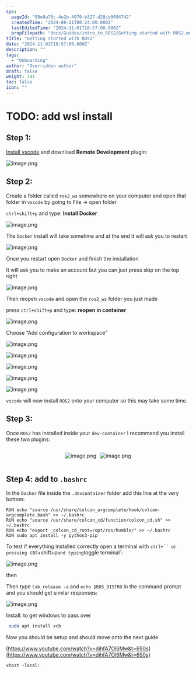 ```yaml
---
sys:
  pageId: "89e0a78c-4e2b-4070-b327-d28cb0694742"
  createdTime: "2024-08-21T00:24:00.000Z"
  lastEditedTime: "2024-11-01T18:57:00.000Z"
  propFilepath: "docs/Guides/intro_to_ROS2/Getting started with ROS2.md"
title: "Getting started with ROS2"
date: "2024-11-01T18:57:00.000Z"
description: ""
tags:
  - "Onboarding"
author: "Overridden author"
draft: false
weight: 141
toc: false
icon: ""
---
```


# TODO: add wsl install

## Step 1:

[Install vscode](https://code.visualstudio.com/download) and download **Remote Development** plugin:

![image.png](https://prod-files-secure.s3.us-west-2.amazonaws.com/d518164a-d88e-44d1-a4ee-3adb3bd8bce0/efb52993-1881-4a40-b95e-6f020334f022/image.png?X-Amz-Algorithm=AWS4-HMAC-SHA256&X-Amz-Content-Sha256=UNSIGNED-PAYLOAD&X-Amz-Credential=ASIAZI2LB466Q2JRMVSE%2F20250316%2Fus-west-2%2Fs3%2Faws4_request&X-Amz-Date=20250316T090715Z&X-Amz-Expires=3600&X-Amz-Security-Token=IQoJb3JpZ2luX2VjENH%2F%2F%2F%2F%2F%2F%2F%2F%2F%2FwEaCXVzLXdlc3QtMiJHMEUCIQD1t%2Ba9GsysIYxRHGQyfn5B%2FlhoLD4ICG1RFQ%2BCsKll0gIgXczpG%2B1aThMbmStgZRhSOcqLZul08w1JBqueUN5z7hcq%2FwMIKRAAGgw2Mzc0MjMxODM4MDUiDGk7tI%2F903mVP%2Bo%2FAircAxhrkJiIbIfhnC4qciNGyudIAlBh6%2B%2BDSAsd1V2PwmI8RCPDnE%2FS%2FUerWfWGPppel0JWRr8pyhqCfE3CeVVWjZN1z6D5mMv5CGdCfjFKgI9vpKCY8gZL2V6dUH2cZRMJG76Pxq1Bcszlnl1QPMfl1ceB8sYVZnPZmXK02EconMTNjM3TZ7OMFbzTf2rfpzlUEuXCcKP8hytadBXuqIQO75kihJPyTCLQabP1C7bZhUMsOpPCM1bYVv0LUC6cxmg49T113zr8vaGFzQgA2tvNXSjJI1AS7uJCWADzXJtFUpRN5HhsK46rLV7u3K4wLzgLtvlR3hkcfAIH4bBvVhNmyqUqRjkmZgZb0nDbye3p0MTxqgHhXJiHYvkBiFitsD%2BDNzs0rAG3O5nCOx31hhAli%2BpMSzT5IfQsRTwEChM5QpOp3xVCdajsxZTs9xG4Y6WoC2VCGCmbuswvdaUr%2BhZInOKvEtxDxY6Q6%2Bd%2FKdqGY0UlDhrGBeZBp8IeFqgDi13IWExHztnw5HWbQzJe8R5vCEHDp7%2FCbogMUQauLjQoaHVhR6KCmokEmmuBSlEZfjYZucbUvPR%2BNr0PNh8k1r94zxQ5yCdxjnKdj%2FyMf9ALWwNQsJDBSajIzTIzURNWMMOT2r4GOqUBq3N8Wveb0%2F6EMiQ%2Fn7h1Gx%2BQE%2FAAXOB66G3qIcgOUlbFh0kkP2FB27EjZk%2BJ3b%2BKkD0dLHrB747TvSnsVXt81w7nMGPziYaGrcHUXNNDGHTg1f7ROBNKadFky6WXc8c1f6e9Pgvda98HuIFBnoNoGExu%2FfzmkLYjCoD%2BdDxFAo3VYnbq33Lhhg173mFxcsQrcknhNZIP74AFdPna4H%2BnNczgbqUM&X-Amz-Signature=103adc342259ec26cfd306227e7559d3df9f27b79f59fd5fcfa502725d727b52&X-Amz-SignedHeaders=host&x-id=GetObject)

## Step 2:

Create a folder called `ros2_ws` somewhere on your computer and open that folder in `vscode` by going to File → open folder 

`ctrl+shift+p` and type: **Install Docker**

![image.png](https://prod-files-secure.s3.us-west-2.amazonaws.com/d518164a-d88e-44d1-a4ee-3adb3bd8bce0/2269dc0e-1cd5-47ff-bceb-c04ad9b2eab0/image.png?X-Amz-Algorithm=AWS4-HMAC-SHA256&X-Amz-Content-Sha256=UNSIGNED-PAYLOAD&X-Amz-Credential=ASIAZI2LB466Q2JRMVSE%2F20250316%2Fus-west-2%2Fs3%2Faws4_request&X-Amz-Date=20250316T090715Z&X-Amz-Expires=3600&X-Amz-Security-Token=IQoJb3JpZ2luX2VjENH%2F%2F%2F%2F%2F%2F%2F%2F%2F%2FwEaCXVzLXdlc3QtMiJHMEUCIQD1t%2Ba9GsysIYxRHGQyfn5B%2FlhoLD4ICG1RFQ%2BCsKll0gIgXczpG%2B1aThMbmStgZRhSOcqLZul08w1JBqueUN5z7hcq%2FwMIKRAAGgw2Mzc0MjMxODM4MDUiDGk7tI%2F903mVP%2Bo%2FAircAxhrkJiIbIfhnC4qciNGyudIAlBh6%2B%2BDSAsd1V2PwmI8RCPDnE%2FS%2FUerWfWGPppel0JWRr8pyhqCfE3CeVVWjZN1z6D5mMv5CGdCfjFKgI9vpKCY8gZL2V6dUH2cZRMJG76Pxq1Bcszlnl1QPMfl1ceB8sYVZnPZmXK02EconMTNjM3TZ7OMFbzTf2rfpzlUEuXCcKP8hytadBXuqIQO75kihJPyTCLQabP1C7bZhUMsOpPCM1bYVv0LUC6cxmg49T113zr8vaGFzQgA2tvNXSjJI1AS7uJCWADzXJtFUpRN5HhsK46rLV7u3K4wLzgLtvlR3hkcfAIH4bBvVhNmyqUqRjkmZgZb0nDbye3p0MTxqgHhXJiHYvkBiFitsD%2BDNzs0rAG3O5nCOx31hhAli%2BpMSzT5IfQsRTwEChM5QpOp3xVCdajsxZTs9xG4Y6WoC2VCGCmbuswvdaUr%2BhZInOKvEtxDxY6Q6%2Bd%2FKdqGY0UlDhrGBeZBp8IeFqgDi13IWExHztnw5HWbQzJe8R5vCEHDp7%2FCbogMUQauLjQoaHVhR6KCmokEmmuBSlEZfjYZucbUvPR%2BNr0PNh8k1r94zxQ5yCdxjnKdj%2FyMf9ALWwNQsJDBSajIzTIzURNWMMOT2r4GOqUBq3N8Wveb0%2F6EMiQ%2Fn7h1Gx%2BQE%2FAAXOB66G3qIcgOUlbFh0kkP2FB27EjZk%2BJ3b%2BKkD0dLHrB747TvSnsVXt81w7nMGPziYaGrcHUXNNDGHTg1f7ROBNKadFky6WXc8c1f6e9Pgvda98HuIFBnoNoGExu%2FfzmkLYjCoD%2BdDxFAo3VYnbq33Lhhg173mFxcsQrcknhNZIP74AFdPna4H%2BnNczgbqUM&X-Amz-Signature=637b8eced0e9005d6ec8b0b17a80d508617873f3835e296552b28dbd3f7f6580&X-Amz-SignedHeaders=host&x-id=GetObject)

The `Docker` install will take sometime and at the end it will ask you to restart

![image.png](https://prod-files-secure.s3.us-west-2.amazonaws.com/d518164a-d88e-44d1-a4ee-3adb3bd8bce0/ed233f78-be33-4b1f-b89c-9c346c0e961e/image.png?X-Amz-Algorithm=AWS4-HMAC-SHA256&X-Amz-Content-Sha256=UNSIGNED-PAYLOAD&X-Amz-Credential=ASIAZI2LB466Q2JRMVSE%2F20250316%2Fus-west-2%2Fs3%2Faws4_request&X-Amz-Date=20250316T090715Z&X-Amz-Expires=3600&X-Amz-Security-Token=IQoJb3JpZ2luX2VjENH%2F%2F%2F%2F%2F%2F%2F%2F%2F%2FwEaCXVzLXdlc3QtMiJHMEUCIQD1t%2Ba9GsysIYxRHGQyfn5B%2FlhoLD4ICG1RFQ%2BCsKll0gIgXczpG%2B1aThMbmStgZRhSOcqLZul08w1JBqueUN5z7hcq%2FwMIKRAAGgw2Mzc0MjMxODM4MDUiDGk7tI%2F903mVP%2Bo%2FAircAxhrkJiIbIfhnC4qciNGyudIAlBh6%2B%2BDSAsd1V2PwmI8RCPDnE%2FS%2FUerWfWGPppel0JWRr8pyhqCfE3CeVVWjZN1z6D5mMv5CGdCfjFKgI9vpKCY8gZL2V6dUH2cZRMJG76Pxq1Bcszlnl1QPMfl1ceB8sYVZnPZmXK02EconMTNjM3TZ7OMFbzTf2rfpzlUEuXCcKP8hytadBXuqIQO75kihJPyTCLQabP1C7bZhUMsOpPCM1bYVv0LUC6cxmg49T113zr8vaGFzQgA2tvNXSjJI1AS7uJCWADzXJtFUpRN5HhsK46rLV7u3K4wLzgLtvlR3hkcfAIH4bBvVhNmyqUqRjkmZgZb0nDbye3p0MTxqgHhXJiHYvkBiFitsD%2BDNzs0rAG3O5nCOx31hhAli%2BpMSzT5IfQsRTwEChM5QpOp3xVCdajsxZTs9xG4Y6WoC2VCGCmbuswvdaUr%2BhZInOKvEtxDxY6Q6%2Bd%2FKdqGY0UlDhrGBeZBp8IeFqgDi13IWExHztnw5HWbQzJe8R5vCEHDp7%2FCbogMUQauLjQoaHVhR6KCmokEmmuBSlEZfjYZucbUvPR%2BNr0PNh8k1r94zxQ5yCdxjnKdj%2FyMf9ALWwNQsJDBSajIzTIzURNWMMOT2r4GOqUBq3N8Wveb0%2F6EMiQ%2Fn7h1Gx%2BQE%2FAAXOB66G3qIcgOUlbFh0kkP2FB27EjZk%2BJ3b%2BKkD0dLHrB747TvSnsVXt81w7nMGPziYaGrcHUXNNDGHTg1f7ROBNKadFky6WXc8c1f6e9Pgvda98HuIFBnoNoGExu%2FfzmkLYjCoD%2BdDxFAo3VYnbq33Lhhg173mFxcsQrcknhNZIP74AFdPna4H%2BnNczgbqUM&X-Amz-Signature=89ec1d28cc3f1451af2efff2431fffdd7766d4525bf46566ef2f1eaf51557921&X-Amz-SignedHeaders=host&x-id=GetObject)

Once you restart open `Docker` and finish the installation

It will ask you to make an account but you can just press skip on the top right

![image.png](https://prod-files-secure.s3.us-west-2.amazonaws.com/d518164a-d88e-44d1-a4ee-3adb3bd8bce0/21010ad9-1659-4fd9-9f59-9932a09b2a3d/image.png?X-Amz-Algorithm=AWS4-HMAC-SHA256&X-Amz-Content-Sha256=UNSIGNED-PAYLOAD&X-Amz-Credential=ASIAZI2LB466Q2JRMVSE%2F20250316%2Fus-west-2%2Fs3%2Faws4_request&X-Amz-Date=20250316T090715Z&X-Amz-Expires=3600&X-Amz-Security-Token=IQoJb3JpZ2luX2VjENH%2F%2F%2F%2F%2F%2F%2F%2F%2F%2FwEaCXVzLXdlc3QtMiJHMEUCIQD1t%2Ba9GsysIYxRHGQyfn5B%2FlhoLD4ICG1RFQ%2BCsKll0gIgXczpG%2B1aThMbmStgZRhSOcqLZul08w1JBqueUN5z7hcq%2FwMIKRAAGgw2Mzc0MjMxODM4MDUiDGk7tI%2F903mVP%2Bo%2FAircAxhrkJiIbIfhnC4qciNGyudIAlBh6%2B%2BDSAsd1V2PwmI8RCPDnE%2FS%2FUerWfWGPppel0JWRr8pyhqCfE3CeVVWjZN1z6D5mMv5CGdCfjFKgI9vpKCY8gZL2V6dUH2cZRMJG76Pxq1Bcszlnl1QPMfl1ceB8sYVZnPZmXK02EconMTNjM3TZ7OMFbzTf2rfpzlUEuXCcKP8hytadBXuqIQO75kihJPyTCLQabP1C7bZhUMsOpPCM1bYVv0LUC6cxmg49T113zr8vaGFzQgA2tvNXSjJI1AS7uJCWADzXJtFUpRN5HhsK46rLV7u3K4wLzgLtvlR3hkcfAIH4bBvVhNmyqUqRjkmZgZb0nDbye3p0MTxqgHhXJiHYvkBiFitsD%2BDNzs0rAG3O5nCOx31hhAli%2BpMSzT5IfQsRTwEChM5QpOp3xVCdajsxZTs9xG4Y6WoC2VCGCmbuswvdaUr%2BhZInOKvEtxDxY6Q6%2Bd%2FKdqGY0UlDhrGBeZBp8IeFqgDi13IWExHztnw5HWbQzJe8R5vCEHDp7%2FCbogMUQauLjQoaHVhR6KCmokEmmuBSlEZfjYZucbUvPR%2BNr0PNh8k1r94zxQ5yCdxjnKdj%2FyMf9ALWwNQsJDBSajIzTIzURNWMMOT2r4GOqUBq3N8Wveb0%2F6EMiQ%2Fn7h1Gx%2BQE%2FAAXOB66G3qIcgOUlbFh0kkP2FB27EjZk%2BJ3b%2BKkD0dLHrB747TvSnsVXt81w7nMGPziYaGrcHUXNNDGHTg1f7ROBNKadFky6WXc8c1f6e9Pgvda98HuIFBnoNoGExu%2FfzmkLYjCoD%2BdDxFAo3VYnbq33Lhhg173mFxcsQrcknhNZIP74AFdPna4H%2BnNczgbqUM&X-Amz-Signature=f6f470885345807f16031abfdda8b6af6d45313b9530252bb91b5f07f5f8762f&X-Amz-SignedHeaders=host&x-id=GetObject)

Then reopen `vscode` and open the `ros2_ws` folder you just made

press `ctrl+shift+p` and type: **reopen in container**

![image.png](https://prod-files-secure.s3.us-west-2.amazonaws.com/d518164a-d88e-44d1-a4ee-3adb3bd8bce0/4e93b8c2-41ad-488c-8095-c74205196118/image.png?X-Amz-Algorithm=AWS4-HMAC-SHA256&X-Amz-Content-Sha256=UNSIGNED-PAYLOAD&X-Amz-Credential=ASIAZI2LB466Q2JRMVSE%2F20250316%2Fus-west-2%2Fs3%2Faws4_request&X-Amz-Date=20250316T090715Z&X-Amz-Expires=3600&X-Amz-Security-Token=IQoJb3JpZ2luX2VjENH%2F%2F%2F%2F%2F%2F%2F%2F%2F%2FwEaCXVzLXdlc3QtMiJHMEUCIQD1t%2Ba9GsysIYxRHGQyfn5B%2FlhoLD4ICG1RFQ%2BCsKll0gIgXczpG%2B1aThMbmStgZRhSOcqLZul08w1JBqueUN5z7hcq%2FwMIKRAAGgw2Mzc0MjMxODM4MDUiDGk7tI%2F903mVP%2Bo%2FAircAxhrkJiIbIfhnC4qciNGyudIAlBh6%2B%2BDSAsd1V2PwmI8RCPDnE%2FS%2FUerWfWGPppel0JWRr8pyhqCfE3CeVVWjZN1z6D5mMv5CGdCfjFKgI9vpKCY8gZL2V6dUH2cZRMJG76Pxq1Bcszlnl1QPMfl1ceB8sYVZnPZmXK02EconMTNjM3TZ7OMFbzTf2rfpzlUEuXCcKP8hytadBXuqIQO75kihJPyTCLQabP1C7bZhUMsOpPCM1bYVv0LUC6cxmg49T113zr8vaGFzQgA2tvNXSjJI1AS7uJCWADzXJtFUpRN5HhsK46rLV7u3K4wLzgLtvlR3hkcfAIH4bBvVhNmyqUqRjkmZgZb0nDbye3p0MTxqgHhXJiHYvkBiFitsD%2BDNzs0rAG3O5nCOx31hhAli%2BpMSzT5IfQsRTwEChM5QpOp3xVCdajsxZTs9xG4Y6WoC2VCGCmbuswvdaUr%2BhZInOKvEtxDxY6Q6%2Bd%2FKdqGY0UlDhrGBeZBp8IeFqgDi13IWExHztnw5HWbQzJe8R5vCEHDp7%2FCbogMUQauLjQoaHVhR6KCmokEmmuBSlEZfjYZucbUvPR%2BNr0PNh8k1r94zxQ5yCdxjnKdj%2FyMf9ALWwNQsJDBSajIzTIzURNWMMOT2r4GOqUBq3N8Wveb0%2F6EMiQ%2Fn7h1Gx%2BQE%2FAAXOB66G3qIcgOUlbFh0kkP2FB27EjZk%2BJ3b%2BKkD0dLHrB747TvSnsVXt81w7nMGPziYaGrcHUXNNDGHTg1f7ROBNKadFky6WXc8c1f6e9Pgvda98HuIFBnoNoGExu%2FfzmkLYjCoD%2BdDxFAo3VYnbq33Lhhg173mFxcsQrcknhNZIP74AFdPna4H%2BnNczgbqUM&X-Amz-Signature=c50b381105b5f8a7630e8c1278713cea48fd5bc8a9979a4c70210739e40154d9&X-Amz-SignedHeaders=host&x-id=GetObject)

Choose “Add configuration to workspace”

![image.png](https://prod-files-secure.s3.us-west-2.amazonaws.com/d518164a-d88e-44d1-a4ee-3adb3bd8bce0/9560b282-5060-4989-ba37-97e7b2c22476/image.png?X-Amz-Algorithm=AWS4-HMAC-SHA256&X-Amz-Content-Sha256=UNSIGNED-PAYLOAD&X-Amz-Credential=ASIAZI2LB466Q2JRMVSE%2F20250316%2Fus-west-2%2Fs3%2Faws4_request&X-Amz-Date=20250316T090715Z&X-Amz-Expires=3600&X-Amz-Security-Token=IQoJb3JpZ2luX2VjENH%2F%2F%2F%2F%2F%2F%2F%2F%2F%2FwEaCXVzLXdlc3QtMiJHMEUCIQD1t%2Ba9GsysIYxRHGQyfn5B%2FlhoLD4ICG1RFQ%2BCsKll0gIgXczpG%2B1aThMbmStgZRhSOcqLZul08w1JBqueUN5z7hcq%2FwMIKRAAGgw2Mzc0MjMxODM4MDUiDGk7tI%2F903mVP%2Bo%2FAircAxhrkJiIbIfhnC4qciNGyudIAlBh6%2B%2BDSAsd1V2PwmI8RCPDnE%2FS%2FUerWfWGPppel0JWRr8pyhqCfE3CeVVWjZN1z6D5mMv5CGdCfjFKgI9vpKCY8gZL2V6dUH2cZRMJG76Pxq1Bcszlnl1QPMfl1ceB8sYVZnPZmXK02EconMTNjM3TZ7OMFbzTf2rfpzlUEuXCcKP8hytadBXuqIQO75kihJPyTCLQabP1C7bZhUMsOpPCM1bYVv0LUC6cxmg49T113zr8vaGFzQgA2tvNXSjJI1AS7uJCWADzXJtFUpRN5HhsK46rLV7u3K4wLzgLtvlR3hkcfAIH4bBvVhNmyqUqRjkmZgZb0nDbye3p0MTxqgHhXJiHYvkBiFitsD%2BDNzs0rAG3O5nCOx31hhAli%2BpMSzT5IfQsRTwEChM5QpOp3xVCdajsxZTs9xG4Y6WoC2VCGCmbuswvdaUr%2BhZInOKvEtxDxY6Q6%2Bd%2FKdqGY0UlDhrGBeZBp8IeFqgDi13IWExHztnw5HWbQzJe8R5vCEHDp7%2FCbogMUQauLjQoaHVhR6KCmokEmmuBSlEZfjYZucbUvPR%2BNr0PNh8k1r94zxQ5yCdxjnKdj%2FyMf9ALWwNQsJDBSajIzTIzURNWMMOT2r4GOqUBq3N8Wveb0%2F6EMiQ%2Fn7h1Gx%2BQE%2FAAXOB66G3qIcgOUlbFh0kkP2FB27EjZk%2BJ3b%2BKkD0dLHrB747TvSnsVXt81w7nMGPziYaGrcHUXNNDGHTg1f7ROBNKadFky6WXc8c1f6e9Pgvda98HuIFBnoNoGExu%2FfzmkLYjCoD%2BdDxFAo3VYnbq33Lhhg173mFxcsQrcknhNZIP74AFdPna4H%2BnNczgbqUM&X-Amz-Signature=b9882c2002d00b7100dd49ba5aebe185ca663e2dc230d7e7b0d9623c9c899790&X-Amz-SignedHeaders=host&x-id=GetObject)

![image.png](https://prod-files-secure.s3.us-west-2.amazonaws.com/d518164a-d88e-44d1-a4ee-3adb3bd8bce0/2ee63f81-886b-48e8-a553-dc6e5eac99e4/image.png?X-Amz-Algorithm=AWS4-HMAC-SHA256&X-Amz-Content-Sha256=UNSIGNED-PAYLOAD&X-Amz-Credential=ASIAZI2LB466Q2JRMVSE%2F20250316%2Fus-west-2%2Fs3%2Faws4_request&X-Amz-Date=20250316T090715Z&X-Amz-Expires=3600&X-Amz-Security-Token=IQoJb3JpZ2luX2VjENH%2F%2F%2F%2F%2F%2F%2F%2F%2F%2FwEaCXVzLXdlc3QtMiJHMEUCIQD1t%2Ba9GsysIYxRHGQyfn5B%2FlhoLD4ICG1RFQ%2BCsKll0gIgXczpG%2B1aThMbmStgZRhSOcqLZul08w1JBqueUN5z7hcq%2FwMIKRAAGgw2Mzc0MjMxODM4MDUiDGk7tI%2F903mVP%2Bo%2FAircAxhrkJiIbIfhnC4qciNGyudIAlBh6%2B%2BDSAsd1V2PwmI8RCPDnE%2FS%2FUerWfWGPppel0JWRr8pyhqCfE3CeVVWjZN1z6D5mMv5CGdCfjFKgI9vpKCY8gZL2V6dUH2cZRMJG76Pxq1Bcszlnl1QPMfl1ceB8sYVZnPZmXK02EconMTNjM3TZ7OMFbzTf2rfpzlUEuXCcKP8hytadBXuqIQO75kihJPyTCLQabP1C7bZhUMsOpPCM1bYVv0LUC6cxmg49T113zr8vaGFzQgA2tvNXSjJI1AS7uJCWADzXJtFUpRN5HhsK46rLV7u3K4wLzgLtvlR3hkcfAIH4bBvVhNmyqUqRjkmZgZb0nDbye3p0MTxqgHhXJiHYvkBiFitsD%2BDNzs0rAG3O5nCOx31hhAli%2BpMSzT5IfQsRTwEChM5QpOp3xVCdajsxZTs9xG4Y6WoC2VCGCmbuswvdaUr%2BhZInOKvEtxDxY6Q6%2Bd%2FKdqGY0UlDhrGBeZBp8IeFqgDi13IWExHztnw5HWbQzJe8R5vCEHDp7%2FCbogMUQauLjQoaHVhR6KCmokEmmuBSlEZfjYZucbUvPR%2BNr0PNh8k1r94zxQ5yCdxjnKdj%2FyMf9ALWwNQsJDBSajIzTIzURNWMMOT2r4GOqUBq3N8Wveb0%2F6EMiQ%2Fn7h1Gx%2BQE%2FAAXOB66G3qIcgOUlbFh0kkP2FB27EjZk%2BJ3b%2BKkD0dLHrB747TvSnsVXt81w7nMGPziYaGrcHUXNNDGHTg1f7ROBNKadFky6WXc8c1f6e9Pgvda98HuIFBnoNoGExu%2FfzmkLYjCoD%2BdDxFAo3VYnbq33Lhhg173mFxcsQrcknhNZIP74AFdPna4H%2BnNczgbqUM&X-Amz-Signature=b7539e14acc8e0e4032826b22655c33aabef315f4b98c3fd3c2e3d5f110b2100&X-Amz-SignedHeaders=host&x-id=GetObject)

![image.png](https://prod-files-secure.s3.us-west-2.amazonaws.com/d518164a-d88e-44d1-a4ee-3adb3bd8bce0/ae1580b2-b048-407e-aed9-b584224a7a04/image.png?X-Amz-Algorithm=AWS4-HMAC-SHA256&X-Amz-Content-Sha256=UNSIGNED-PAYLOAD&X-Amz-Credential=ASIAZI2LB466Q2JRMVSE%2F20250316%2Fus-west-2%2Fs3%2Faws4_request&X-Amz-Date=20250316T090715Z&X-Amz-Expires=3600&X-Amz-Security-Token=IQoJb3JpZ2luX2VjENH%2F%2F%2F%2F%2F%2F%2F%2F%2F%2FwEaCXVzLXdlc3QtMiJHMEUCIQD1t%2Ba9GsysIYxRHGQyfn5B%2FlhoLD4ICG1RFQ%2BCsKll0gIgXczpG%2B1aThMbmStgZRhSOcqLZul08w1JBqueUN5z7hcq%2FwMIKRAAGgw2Mzc0MjMxODM4MDUiDGk7tI%2F903mVP%2Bo%2FAircAxhrkJiIbIfhnC4qciNGyudIAlBh6%2B%2BDSAsd1V2PwmI8RCPDnE%2FS%2FUerWfWGPppel0JWRr8pyhqCfE3CeVVWjZN1z6D5mMv5CGdCfjFKgI9vpKCY8gZL2V6dUH2cZRMJG76Pxq1Bcszlnl1QPMfl1ceB8sYVZnPZmXK02EconMTNjM3TZ7OMFbzTf2rfpzlUEuXCcKP8hytadBXuqIQO75kihJPyTCLQabP1C7bZhUMsOpPCM1bYVv0LUC6cxmg49T113zr8vaGFzQgA2tvNXSjJI1AS7uJCWADzXJtFUpRN5HhsK46rLV7u3K4wLzgLtvlR3hkcfAIH4bBvVhNmyqUqRjkmZgZb0nDbye3p0MTxqgHhXJiHYvkBiFitsD%2BDNzs0rAG3O5nCOx31hhAli%2BpMSzT5IfQsRTwEChM5QpOp3xVCdajsxZTs9xG4Y6WoC2VCGCmbuswvdaUr%2BhZInOKvEtxDxY6Q6%2Bd%2FKdqGY0UlDhrGBeZBp8IeFqgDi13IWExHztnw5HWbQzJe8R5vCEHDp7%2FCbogMUQauLjQoaHVhR6KCmokEmmuBSlEZfjYZucbUvPR%2BNr0PNh8k1r94zxQ5yCdxjnKdj%2FyMf9ALWwNQsJDBSajIzTIzURNWMMOT2r4GOqUBq3N8Wveb0%2F6EMiQ%2Fn7h1Gx%2BQE%2FAAXOB66G3qIcgOUlbFh0kkP2FB27EjZk%2BJ3b%2BKkD0dLHrB747TvSnsVXt81w7nMGPziYaGrcHUXNNDGHTg1f7ROBNKadFky6WXc8c1f6e9Pgvda98HuIFBnoNoGExu%2FfzmkLYjCoD%2BdDxFAo3VYnbq33Lhhg173mFxcsQrcknhNZIP74AFdPna4H%2BnNczgbqUM&X-Amz-Signature=121f8ae2e9780b0aec63d046bc77e90b25ccac22a5ddb639ac282972041e5e7f&X-Amz-SignedHeaders=host&x-id=GetObject)

![image.png](https://prod-files-secure.s3.us-west-2.amazonaws.com/d518164a-d88e-44d1-a4ee-3adb3bd8bce0/53255b28-f75e-430f-b9e3-c0ac8577e42b/image.png?X-Amz-Algorithm=AWS4-HMAC-SHA256&X-Amz-Content-Sha256=UNSIGNED-PAYLOAD&X-Amz-Credential=ASIAZI2LB466Q2JRMVSE%2F20250316%2Fus-west-2%2Fs3%2Faws4_request&X-Amz-Date=20250316T090715Z&X-Amz-Expires=3600&X-Amz-Security-Token=IQoJb3JpZ2luX2VjENH%2F%2F%2F%2F%2F%2F%2F%2F%2F%2FwEaCXVzLXdlc3QtMiJHMEUCIQD1t%2Ba9GsysIYxRHGQyfn5B%2FlhoLD4ICG1RFQ%2BCsKll0gIgXczpG%2B1aThMbmStgZRhSOcqLZul08w1JBqueUN5z7hcq%2FwMIKRAAGgw2Mzc0MjMxODM4MDUiDGk7tI%2F903mVP%2Bo%2FAircAxhrkJiIbIfhnC4qciNGyudIAlBh6%2B%2BDSAsd1V2PwmI8RCPDnE%2FS%2FUerWfWGPppel0JWRr8pyhqCfE3CeVVWjZN1z6D5mMv5CGdCfjFKgI9vpKCY8gZL2V6dUH2cZRMJG76Pxq1Bcszlnl1QPMfl1ceB8sYVZnPZmXK02EconMTNjM3TZ7OMFbzTf2rfpzlUEuXCcKP8hytadBXuqIQO75kihJPyTCLQabP1C7bZhUMsOpPCM1bYVv0LUC6cxmg49T113zr8vaGFzQgA2tvNXSjJI1AS7uJCWADzXJtFUpRN5HhsK46rLV7u3K4wLzgLtvlR3hkcfAIH4bBvVhNmyqUqRjkmZgZb0nDbye3p0MTxqgHhXJiHYvkBiFitsD%2BDNzs0rAG3O5nCOx31hhAli%2BpMSzT5IfQsRTwEChM5QpOp3xVCdajsxZTs9xG4Y6WoC2VCGCmbuswvdaUr%2BhZInOKvEtxDxY6Q6%2Bd%2FKdqGY0UlDhrGBeZBp8IeFqgDi13IWExHztnw5HWbQzJe8R5vCEHDp7%2FCbogMUQauLjQoaHVhR6KCmokEmmuBSlEZfjYZucbUvPR%2BNr0PNh8k1r94zxQ5yCdxjnKdj%2FyMf9ALWwNQsJDBSajIzTIzURNWMMOT2r4GOqUBq3N8Wveb0%2F6EMiQ%2Fn7h1Gx%2BQE%2FAAXOB66G3qIcgOUlbFh0kkP2FB27EjZk%2BJ3b%2BKkD0dLHrB747TvSnsVXt81w7nMGPziYaGrcHUXNNDGHTg1f7ROBNKadFky6WXc8c1f6e9Pgvda98HuIFBnoNoGExu%2FfzmkLYjCoD%2BdDxFAo3VYnbq33Lhhg173mFxcsQrcknhNZIP74AFdPna4H%2BnNczgbqUM&X-Amz-Signature=00f56e9fcc59b90dc29dd83adccdfc04f961e575172573af9fb3ba90504b0c5b&X-Amz-SignedHeaders=host&x-id=GetObject)

![image.png](https://prod-files-secure.s3.us-west-2.amazonaws.com/d518164a-d88e-44d1-a4ee-3adb3bd8bce0/7c562767-5af9-4ffb-97d1-327bcdf4ee00/image.png?X-Amz-Algorithm=AWS4-HMAC-SHA256&X-Amz-Content-Sha256=UNSIGNED-PAYLOAD&X-Amz-Credential=ASIAZI2LB466Q2JRMVSE%2F20250316%2Fus-west-2%2Fs3%2Faws4_request&X-Amz-Date=20250316T090715Z&X-Amz-Expires=3600&X-Amz-Security-Token=IQoJb3JpZ2luX2VjENH%2F%2F%2F%2F%2F%2F%2F%2F%2F%2FwEaCXVzLXdlc3QtMiJHMEUCIQD1t%2Ba9GsysIYxRHGQyfn5B%2FlhoLD4ICG1RFQ%2BCsKll0gIgXczpG%2B1aThMbmStgZRhSOcqLZul08w1JBqueUN5z7hcq%2FwMIKRAAGgw2Mzc0MjMxODM4MDUiDGk7tI%2F903mVP%2Bo%2FAircAxhrkJiIbIfhnC4qciNGyudIAlBh6%2B%2BDSAsd1V2PwmI8RCPDnE%2FS%2FUerWfWGPppel0JWRr8pyhqCfE3CeVVWjZN1z6D5mMv5CGdCfjFKgI9vpKCY8gZL2V6dUH2cZRMJG76Pxq1Bcszlnl1QPMfl1ceB8sYVZnPZmXK02EconMTNjM3TZ7OMFbzTf2rfpzlUEuXCcKP8hytadBXuqIQO75kihJPyTCLQabP1C7bZhUMsOpPCM1bYVv0LUC6cxmg49T113zr8vaGFzQgA2tvNXSjJI1AS7uJCWADzXJtFUpRN5HhsK46rLV7u3K4wLzgLtvlR3hkcfAIH4bBvVhNmyqUqRjkmZgZb0nDbye3p0MTxqgHhXJiHYvkBiFitsD%2BDNzs0rAG3O5nCOx31hhAli%2BpMSzT5IfQsRTwEChM5QpOp3xVCdajsxZTs9xG4Y6WoC2VCGCmbuswvdaUr%2BhZInOKvEtxDxY6Q6%2Bd%2FKdqGY0UlDhrGBeZBp8IeFqgDi13IWExHztnw5HWbQzJe8R5vCEHDp7%2FCbogMUQauLjQoaHVhR6KCmokEmmuBSlEZfjYZucbUvPR%2BNr0PNh8k1r94zxQ5yCdxjnKdj%2FyMf9ALWwNQsJDBSajIzTIzURNWMMOT2r4GOqUBq3N8Wveb0%2F6EMiQ%2Fn7h1Gx%2BQE%2FAAXOB66G3qIcgOUlbFh0kkP2FB27EjZk%2BJ3b%2BKkD0dLHrB747TvSnsVXt81w7nMGPziYaGrcHUXNNDGHTg1f7ROBNKadFky6WXc8c1f6e9Pgvda98HuIFBnoNoGExu%2FfzmkLYjCoD%2BdDxFAo3VYnbq33Lhhg173mFxcsQrcknhNZIP74AFdPna4H%2BnNczgbqUM&X-Amz-Signature=617f4d97245c58c70cbdb906124c923aec85f8de039190a3e0b207f214f7690b&X-Amz-SignedHeaders=host&x-id=GetObject)

`vscode` will now install `ROS2` onto your computer so this may take some time.

## Step 3:

Once `ROS2` has installed inside your `dev-container` I recommend you install these two plugins:

<div style="display: flex;flex-direction: row; column-gap:10px; max-width: 630px;justify-content: center;">
<div>

![image.png](https://prod-files-secure.s3.us-west-2.amazonaws.com/d518164a-d88e-44d1-a4ee-3adb3bd8bce0/3fc3d550-5a54-4ba1-ba6b-faa01cdb7369/image.png?X-Amz-Algorithm=AWS4-HMAC-SHA256&X-Amz-Content-Sha256=UNSIGNED-PAYLOAD&X-Amz-Credential=ASIAZI2LB4663VJOWJB2%2F20250316%2Fus-west-2%2Fs3%2Faws4_request&X-Amz-Date=20250316T090717Z&X-Amz-Expires=3600&X-Amz-Security-Token=IQoJb3JpZ2luX2VjENH%2F%2F%2F%2F%2F%2F%2F%2F%2F%2FwEaCXVzLXdlc3QtMiJHMEUCIQCE2b6iXKXmiqdJK%2FMNGOQVbD3wMA3c%2FbcYFu8RNFzknAIgXI6fZrOACA5pIyI1hVmQylSJb7uq4tMAoEjMcAEEXJEq%2FwMIKRAAGgw2Mzc0MjMxODM4MDUiDKWwDYaHmhRcdPNeJSrcA4R8U7njoUz4fSf2EJ1bQPxQw%2FFx4QauJ8pcWY4DShyAUSXl8ES5tyeEmfcXaxqD2E3JD14%2BXF%2BYtT%2BxPBCOGx3dvMlJVc9p3SuosUHAKC1CZgn8v5A3YPeluYeP4hn66KMc2M7Ij%2FGSIJmWY8DcDOfFxx9iv%2BKhtW0wYPr80V80TnPvfJgoavfMUxYJ0E1EEogRCecBZ2EfxtpNvW7zHL8HpEQcWQXsOmWJnAcB%2Bstr8qREiC1MJ4qNo4sfadWKlsoh3fuECKqlaWkoKlidQn6mhDkY4QhS43PMfChpYm%2BD%2BuWqzetxFLqsR9rNYpDR9HRWEDFFhZie7S2pebk%2B5sZB%2F8hqadiRKIXkHrU%2BarnV1KVkahfzYMv8yixKpsgeQzEhVEUQ0C%2FH2DZ2ZZVsF3majlFEZgvkAqcapIViDKDz95LRdhMgzznxx8d7WmxSu8ahWcbfh2qsgu2EOwsqkn3frdBXKbSuTswi5WOUoCYXxmmHu00RFcdn5y%2FA2Jl9UNDT88I1lhwxr5d40OorP4VV5eABscdBRyHxxD68D24p8TktIuyUIuCVAiXgFW%2BzFnDOYPUm9VDf%2B6z%2Ftsbdp8FzkT76N7yquhZ6DJy5iXurG%2FCjgftZ8CnFKnTGMOqT2r4GOqUBYPg9M%2B1UNOfBbG1YnF0kV8Zh%2BUPm1euI79YAFAsTsKqj6W9aw4nbX7ILcsUxO7ck17xCS%2FcixffxSS5TGYldP3teUU7GYsSNnsukTH9%2B51Nu8qbPLg7s9yRUh7dPHTfuv9Txg%2BfnkYVhPBInYBeLzo8f7t1XZPW3TSanrW51bmTfN%2B4gIVqH5bEWwK18hbcEOwzHOnFLkPYDfwfYIfxGfO4G5o9T&X-Amz-Signature=f1dbee5b9fc3dc3c31c46370708e1d46f2bedc7381d0b726f042b27c03ccb4ba&X-Amz-SignedHeaders=host&x-id=GetObject)

</div>
<div>

![image.png](https://prod-files-secure.s3.us-west-2.amazonaws.com/d518164a-d88e-44d1-a4ee-3adb3bd8bce0/d994cc66-13c2-4093-a5a3-f84cf4601a82/image.png?X-Amz-Algorithm=AWS4-HMAC-SHA256&X-Amz-Content-Sha256=UNSIGNED-PAYLOAD&X-Amz-Credential=ASIAZI2LB46636YTVKED%2F20250316%2Fus-west-2%2Fs3%2Faws4_request&X-Amz-Date=20250316T090717Z&X-Amz-Expires=3600&X-Amz-Security-Token=IQoJb3JpZ2luX2VjENH%2F%2F%2F%2F%2F%2F%2F%2F%2F%2FwEaCXVzLXdlc3QtMiJHMEUCIQDbEHiQ3js5nEr%2FisRPji6IKvj5488ryTx2GFTacFegMQIgN5Cp2pSJ0%2F3Wbe5FPMwFxtcT12%2BE5PMAhl1JmgzQzlQq%2FwMIKRAAGgw2Mzc0MjMxODM4MDUiDBOjit7tKehcx8lhAyrcA5ZmuQaYxQzm2WdKxFr6TSPEACF8au5IEzXZ38HU185vu%2F17Myms4d23IKdjMYigzF5JDbE5DLLIITXUw3%2BF40v%2BFj0Z0UReccZKOcS7V5Gr0%2BB9gMeUgQnMSqvBmJzpNCDEx5iyEf7LM883oHIafcfkyvMKgBcuvtQfTWV0nodX32IR7ro48RjfmtqXYu3Ik3v%2Bb8BgmHFISPJuo07EZbVN6bCzgcXbRtgq9%2BM6rZlNv5WBhLHo%2F6GNPPSxNKnVYyU%2BKQaLP%2FgBZs5gPX0coXnmFd%2BUJteiGDAFH6Dn4vCNJtwJSYiAL8%2BkGQpNeYeGCmj2%2BEu5jRgoM%2B%2Bu3kq%2FSMuWlH5Lyngrql47e7NC0PJU3WT6q1QocIa4o69fS4GbFhuSlSzJ5WCmIp49APNLBySzObgTmo%2FHiXJmKKP0YMDwCrawsPBkcB45FWEZi%2BFSJjCVQICWEJDlHc6YEdiVlUok%2FIZNX%2FGToshqPF%2FnJfItsCXFu%2FpDfei6F7IDVau%2FJPKm2X3ZeXM6UM900xR6LWIWUeV%2B7V%2FUsiLkA2Y6sLnz7sBTB6P%2FXyTgCu8uI7Q37qS%2BWPnflz8m5TqF0KTpEd39xfk2diGoAuyDJ7Z3LBwCgu83ceVhusj8aRjhMMqT2r4GOqUBuWbV%2Fqhnxao%2B7GRoQmu9Rp829d0r18sNWt1WaLkuixITJ%2Bk0mZodGPAPxkFu9PEe%2FioXJZ%2FEJPp4IbNuWxes2k6r7VITWEtGdCyBSrVsxY%2FPZDVRWl%2BdGWE%2F%2Fk%2F0bbNkj6kJ3A4vFUyUXFR4QSkTryjzUxqxRYWeVdgJhI5cbDsEE0pl3zq6XSO%2BSBjBFpcIY30cHbCQcx%2Brl9I6x1XYFAU3rxLI&X-Amz-Signature=5b98582c46d1030473018289ad5ca7ad846ac7d09815eb784cca2ab5a33e1d27&X-Amz-SignedHeaders=host&x-id=GetObject)

</div>
</div>

## Step 4: add to `.bashrc`

In the `Docker` file inside the `.devcontainer` folder add this line at the very bottom: 

```docker
RUN echo "source /usr/share/colcon_argcomplete/hook/colcon-argcomplete.bash" >> ~/.bashrc
RUN echo "source /usr/share/colcon_cd/function/colcon_cd.sh" >> ~/.bashrc
RUN echo "export _colcon_cd_root=/opt/ros/humble/" >> ~/.bashrc
RUN sudo apt install -y python3-pip 
```

To test if everything installed correctly open a terminal with `ctrl+`` or pressing `ctrl+shift+p` and typing `toggle terminal`:

![image.png](https://prod-files-secure.s3.us-west-2.amazonaws.com/d518164a-d88e-44d1-a4ee-3adb3bd8bce0/6a4943d8-b04e-4c02-9a58-775f3384d1a5/image.png?X-Amz-Algorithm=AWS4-HMAC-SHA256&X-Amz-Content-Sha256=UNSIGNED-PAYLOAD&X-Amz-Credential=ASIAZI2LB466Q2JRMVSE%2F20250316%2Fus-west-2%2Fs3%2Faws4_request&X-Amz-Date=20250316T090715Z&X-Amz-Expires=3600&X-Amz-Security-Token=IQoJb3JpZ2luX2VjENH%2F%2F%2F%2F%2F%2F%2F%2F%2F%2FwEaCXVzLXdlc3QtMiJHMEUCIQD1t%2Ba9GsysIYxRHGQyfn5B%2FlhoLD4ICG1RFQ%2BCsKll0gIgXczpG%2B1aThMbmStgZRhSOcqLZul08w1JBqueUN5z7hcq%2FwMIKRAAGgw2Mzc0MjMxODM4MDUiDGk7tI%2F903mVP%2Bo%2FAircAxhrkJiIbIfhnC4qciNGyudIAlBh6%2B%2BDSAsd1V2PwmI8RCPDnE%2FS%2FUerWfWGPppel0JWRr8pyhqCfE3CeVVWjZN1z6D5mMv5CGdCfjFKgI9vpKCY8gZL2V6dUH2cZRMJG76Pxq1Bcszlnl1QPMfl1ceB8sYVZnPZmXK02EconMTNjM3TZ7OMFbzTf2rfpzlUEuXCcKP8hytadBXuqIQO75kihJPyTCLQabP1C7bZhUMsOpPCM1bYVv0LUC6cxmg49T113zr8vaGFzQgA2tvNXSjJI1AS7uJCWADzXJtFUpRN5HhsK46rLV7u3K4wLzgLtvlR3hkcfAIH4bBvVhNmyqUqRjkmZgZb0nDbye3p0MTxqgHhXJiHYvkBiFitsD%2BDNzs0rAG3O5nCOx31hhAli%2BpMSzT5IfQsRTwEChM5QpOp3xVCdajsxZTs9xG4Y6WoC2VCGCmbuswvdaUr%2BhZInOKvEtxDxY6Q6%2Bd%2FKdqGY0UlDhrGBeZBp8IeFqgDi13IWExHztnw5HWbQzJe8R5vCEHDp7%2FCbogMUQauLjQoaHVhR6KCmokEmmuBSlEZfjYZucbUvPR%2BNr0PNh8k1r94zxQ5yCdxjnKdj%2FyMf9ALWwNQsJDBSajIzTIzURNWMMOT2r4GOqUBq3N8Wveb0%2F6EMiQ%2Fn7h1Gx%2BQE%2FAAXOB66G3qIcgOUlbFh0kkP2FB27EjZk%2BJ3b%2BKkD0dLHrB747TvSnsVXt81w7nMGPziYaGrcHUXNNDGHTg1f7ROBNKadFky6WXc8c1f6e9Pgvda98HuIFBnoNoGExu%2FfzmkLYjCoD%2BdDxFAo3VYnbq33Lhhg173mFxcsQrcknhNZIP74AFdPna4H%2BnNczgbqUM&X-Amz-Signature=e91dadbecf722b9ed8e4f13079afb477b6e127fca2db1c96b6efe5d05c4ce771&X-Amz-SignedHeaders=host&x-id=GetObject)

then 

Then type `lsb_release -a` and `echo $ROS_DISTRO` in the command prompt and you should get similar responses:

![image.png](https://prod-files-secure.s3.us-west-2.amazonaws.com/d518164a-d88e-44d1-a4ee-3adb3bd8bce0/3e635dec-a805-4e85-8b9e-d000e5b71a4e/image.png?X-Amz-Algorithm=AWS4-HMAC-SHA256&X-Amz-Content-Sha256=UNSIGNED-PAYLOAD&X-Amz-Credential=ASIAZI2LB466Q2JRMVSE%2F20250316%2Fus-west-2%2Fs3%2Faws4_request&X-Amz-Date=20250316T090715Z&X-Amz-Expires=3600&X-Amz-Security-Token=IQoJb3JpZ2luX2VjENH%2F%2F%2F%2F%2F%2F%2F%2F%2F%2FwEaCXVzLXdlc3QtMiJHMEUCIQD1t%2Ba9GsysIYxRHGQyfn5B%2FlhoLD4ICG1RFQ%2BCsKll0gIgXczpG%2B1aThMbmStgZRhSOcqLZul08w1JBqueUN5z7hcq%2FwMIKRAAGgw2Mzc0MjMxODM4MDUiDGk7tI%2F903mVP%2Bo%2FAircAxhrkJiIbIfhnC4qciNGyudIAlBh6%2B%2BDSAsd1V2PwmI8RCPDnE%2FS%2FUerWfWGPppel0JWRr8pyhqCfE3CeVVWjZN1z6D5mMv5CGdCfjFKgI9vpKCY8gZL2V6dUH2cZRMJG76Pxq1Bcszlnl1QPMfl1ceB8sYVZnPZmXK02EconMTNjM3TZ7OMFbzTf2rfpzlUEuXCcKP8hytadBXuqIQO75kihJPyTCLQabP1C7bZhUMsOpPCM1bYVv0LUC6cxmg49T113zr8vaGFzQgA2tvNXSjJI1AS7uJCWADzXJtFUpRN5HhsK46rLV7u3K4wLzgLtvlR3hkcfAIH4bBvVhNmyqUqRjkmZgZb0nDbye3p0MTxqgHhXJiHYvkBiFitsD%2BDNzs0rAG3O5nCOx31hhAli%2BpMSzT5IfQsRTwEChM5QpOp3xVCdajsxZTs9xG4Y6WoC2VCGCmbuswvdaUr%2BhZInOKvEtxDxY6Q6%2Bd%2FKdqGY0UlDhrGBeZBp8IeFqgDi13IWExHztnw5HWbQzJe8R5vCEHDp7%2FCbogMUQauLjQoaHVhR6KCmokEmmuBSlEZfjYZucbUvPR%2BNr0PNh8k1r94zxQ5yCdxjnKdj%2FyMf9ALWwNQsJDBSajIzTIzURNWMMOT2r4GOqUBq3N8Wveb0%2F6EMiQ%2Fn7h1Gx%2BQE%2FAAXOB66G3qIcgOUlbFh0kkP2FB27EjZk%2BJ3b%2BKkD0dLHrB747TvSnsVXt81w7nMGPziYaGrcHUXNNDGHTg1f7ROBNKadFky6WXc8c1f6e9Pgvda98HuIFBnoNoGExu%2FfzmkLYjCoD%2BdDxFAo3VYnbq33Lhhg173mFxcsQrcknhNZIP74AFdPna4H%2BnNczgbqUM&X-Amz-Signature=51e4c41d68d3cb928eac122af17bf67fc75219a33f0ed2802ccf1759c78e6495&X-Amz-SignedHeaders=host&x-id=GetObject)

Install:  to get windows to pass over

```bash
 sudo apt install xcb
```

Now you should be setup and should move onto the next guide 

[https://www.youtube.com/watch?v=dihfA7Ol6Mw&t=650s](https://www.youtube.com/watch?v=dihfA7Ol6Mw&t=650s)

```python
xhost +local:
```
